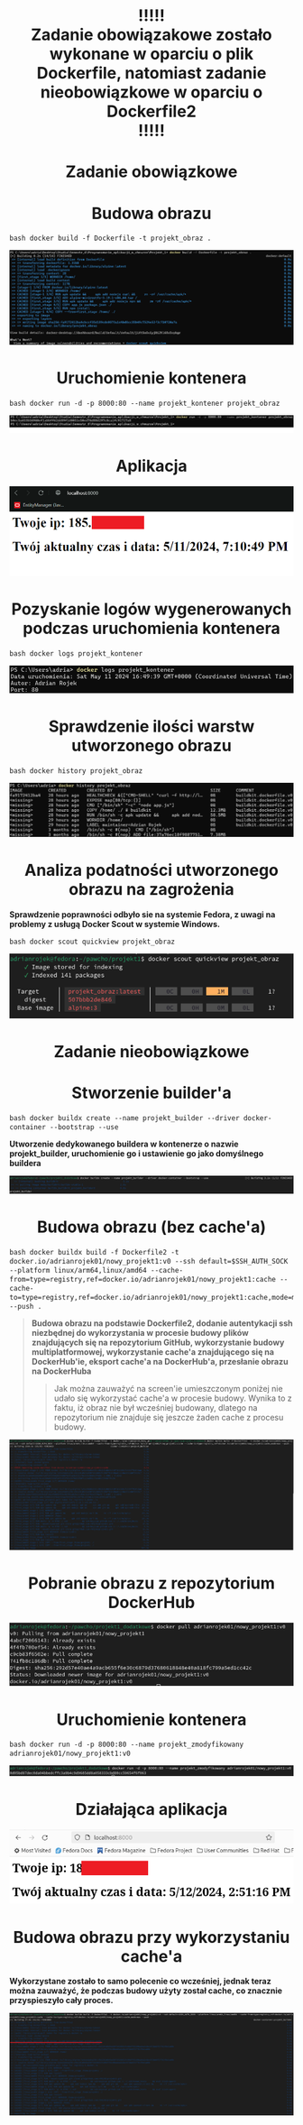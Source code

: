 <h1 align="center"> !!!!! <br> Zadanie obowiązakowe zostało wykonane w oparciu o plik Dockerfile, natomiast zadanie nieobowiązkowe w oparciu o Dockerfile2 <br> !!!!! </h1>

<h1 align="center"> Zadanie obowiązkowe </h1>

<h1 align="center">Budowa obrazu</h1>

```
bash docker build -f Dockerfile -t projekt_obraz .
```

![](/screeny/budowa.png)

<h1 align="center"> Uruchomienie kontenera </h1>

```
bash docker run -d -p 8000:80 --name projekt_kontener projekt_obraz
```

![](/screeny/kontener.png)

<h1 align="center"> Aplikacja </h1>

![](/screeny/aplikacja.png)

<h1 align="center"> Pozyskanie logów wygenerowanych podczas uruchomienia kontenera </h1>

``` 
bash docker logs projekt_kontener
```

![](/screeny/sprawdzenie_logow.png)

<h1 align="center"> Sprawdzenie ilości warstw utworzonego obrazu </h1>

```
bash docker history projekt_obraz
```

![](/screeny/warstwy.png)

<h1 align="center"> Analiza podatności utworzonego obrazu na zagrożenia </h1>

<strong> Sprawdzenie poprawności odbyło sie na systemie Fedora, z uwagi na problemy z usługą Docker Scout w systemie Windows. </strong>

```
bash docker scout quickview projekt_obraz
```

![](/screeny/docker_scout.png)

<h1 align="center"> Zadanie nieobowiązkowe </h1>

<h1 align="center"> Stworzenie builder'a  </h1>

```
bash docker buildx create --name projekt_builder --driver docker-container --bootstrap --use 
```
 <strong> Utworzenie dedykowanego buildera w kontenerze o nazwie projekt_builder, uruchomienie go i ustawienie go jako domyślnego buildera </strong>

![](/screeny_dod/customowy_builder.png)

<h1 align="center"> Budowa obrazu (bez cache'a) </h1>

```
bash docker buildx build -f Dockerfile2 -t docker.io/adrianrojek01/nowy_projekt1:v0 --ssh default=$SSH_AUTH_SOCK --platform linux/arm64,linux/amd64 --cache-from=type=registry,ref=docker.io/adrianrojek01/nowy_projekt1:cache --cache-to=type=registry,ref=docker.io/adrianrojek01/nowy_projekt1:cache,mode=max --push .
```

> <strong> Budowa obrazu na podstawie Dockerfile2, dodanie autentykacji ssh niezbędnej do wykorzystania w procesie budowy plików znajdujących się na repozytorium GitHub, wykorzystanie budowy multiplatformowej, wykorzystanie cache'a znajdującego się na DockerHub'ie, eksport cache'a na DockerHub'a, przesłanie obrazu na DockerHuba </strong>
>
>> Jak można zauważyć na screen'ie umieszczonym poniżej nie udało się wykorzystać cache'a w procesie budowy. Wynika to z faktu, iż obraz nie był wcześniej budowany, dlatego na repozytorium nie znajduje się jeszcze żaden cache z procesu budowy.

![](/screeny_dod/budwoa_obrazu_bez_cache.png)

<h1 align="center"> Pobranie obrazu z repozytorium DockerHub </h1>

![](/screeny_dod/pobranie_obrazu.png)

<h1 align="center"> Uruchomienie kontenera </h1>

```
bash docker run -d -p 8000:80 --name projekt_zmodyfikowany adrianrojek01/nowy_projekt1:v0
```

![](/screeny_dod/uruchomienie_kontenera_mod.png)

<h1 align="center"> Działająca aplikacja </h1>

![](/screeny_dod/aplikacja_zmodyfikowana.png)

<h1 align="center"> Budowa obrazu przy wykorzystaniu cache'a </h1>

<strong> Wykorzystane zostało to samo polecenie co wcześniej, jednak teraz można zauważyć, że podczas budowy użyty został cache, co znacznie przyspieszyło cały proces. </strong>

![](/screeny_dod/budowa_z_cachem.png)
